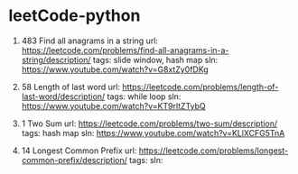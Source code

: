 # leetCode-python

1. 483 Find all anagrams in a string
   url: https://leetcode.com/problems/find-all-anagrams-in-a-string/description/
   tags: slide window, hash map
   sln: https://www.youtube.com/watch?v=G8xtZy0fDKg

2. 58 Length of last word
   url: https://leetcode.com/problems/length-of-last-word/description/
   tags: while loop
   sln: https://www.youtube.com/watch?v=KT9rltZTybQ

3. 1 Two Sum
   url: https://leetcode.com/problems/two-sum/description/
   tags: hash map
   sln: https://www.youtube.com/watch?v=KLlXCFG5TnA

4. 14 Longest Common Prefix
   url: https://leetcode.com/problems/longest-common-prefix/description/
   tags:
   sln:
